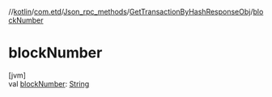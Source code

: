 //[kotlin](../../../../index.md)/[com.etd](../../index.md)/[Json_rpc_methods](../index.md)/[GetTransactionByHashResponseObj](index.md)/[blockNumber](block-number.md)

# blockNumber

[jvm]\
val [blockNumber](block-number.md): [String](https://kotlinlang.org/api/latest/jvm/stdlib/kotlin/-string/index.html)
